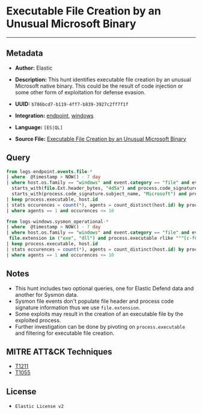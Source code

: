 # Executable File Creation by an Unusual Microsoft Binary

---

## Metadata

- **Author:** Elastic
- **Description:** This hunt identifies executable file creation by an unusual Microsoft native binary. This could be the result of
code injection or some other form of exploitation for defense evasion.

- **UUID:** `b786bcd7-b119-4ff7-b839-3927c2ff7f1f`
- **Integration:** [endpoint](https://docs.elastic.co/integrations/endpoint), [windows](https://docs.elastic.co/integrations/windows)
- **Language:** `[ES|QL]`
- **Source File:** [Executable File Creation by an Unusual Microsoft Binary](../queries/executable_file_creation_by_an_unusual_microsoft_binary.toml)
## Query

```sql
from logs-endpoint.events.file-*
| where  @timestamp > NOW() - 7 day
| where host.os.family == "windows" and event.category == "file" and event.action == "creation" and
  starts_with(file.Ext.header_bytes, "4d5a") and process.code_signature.status == "trusted" and
  starts_with(process.code_signature.subject_name, "Microsoft") and process.executable rlike """[c-fC-F]:\\Windows\\(System32|SysWOW64)\\[a-zA-Z0-9_]+.exe"""
| keep process.executable, host.id
| stats occurences = count(*), agents = count_distinct(host.id) by process.executable
| where agents == 1 and occurences <= 10
```

```sql
from logs-windows.sysmon_operational-*
| where  @timestamp > NOW() - 7 day
| where host.os.family == "windows" and event.category == "file" and event.action == "FileCreate" and
 file.extension in ("exe", "dll") and process.executable rlike """[c-fC-F]:\\Windows\\(System32|SysWOW64)\\[a-zA-Z0-9_]+.exe"""
| keep process.executable, host.id
| stats occurences = count(*), agents = count_distinct(host.id) by process.executable
| where agents == 1 and occurences <= 10
```

## Notes

- This hunt includes two optional queries, one for Elastic Defend data and another for Sysmon data.
- Sysmon file events don't populate file header and process code signature information thus we use `file.extension`.
- Some exploits may result in the creation of an executable file by the exploited process.
- Further investigation can be done by pivoting on `process.executable` and filtering for executable file creation.

## MITRE ATT&CK Techniques

- [T1211](https://attack.mitre.org/techniques/T1211)
- [T1055](https://attack.mitre.org/techniques/T1055)

## License

- `Elastic License v2`
